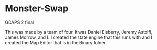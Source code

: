 # Monster-Swap
GDAPS 2 final

This was made by a team of four. It was Daniel Elsberry, Jeremy Astolfi, James Morrow, and I.
I created the state engine that this runs with and I created the Map Editor that is in the Binary folder.
